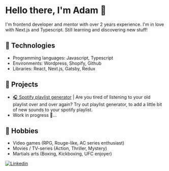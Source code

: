 # Hello there, I'm Adam 👋

I'm frontend developer and mentor with over 2 years experience. I'm in love with Next.js and Typescript. Still learning and discovering new stuff!

## 🔧 Technologies

- Programming languages: Javascript, Typescript
- Environments: Wordpress, Shopify, Github
- Libraries: React, Next.js, Gatsby, Redux

## 🦾 Projects

- [🎧 Spotify playlist generator](https://github.com/Adamchello/spotify-playlist-generator) | Are you tired of listening to your old playlist over and over again? Try out playlist generator, to add a little bit of new sounds to your spotify playlist.
- Work in progress 🧐...

## 🌱 Hobbies

- Video games (RPG, Rouge-like, AC series enthusiast)
- Movies / TV-series (Action, Thriller, Mystery)
- Martials arts (Boxing, Kickboxing, UFC enjoyer)

[![Linkedin](https://img.shields.io/badge/-LinkedIn-blue?style=flat-square&logo=Linkedin&logoColor=white&link=https://www.linkedin.com/in/adam-gornas/)](https://www.linkedin.com/in/adam-gornas/)
